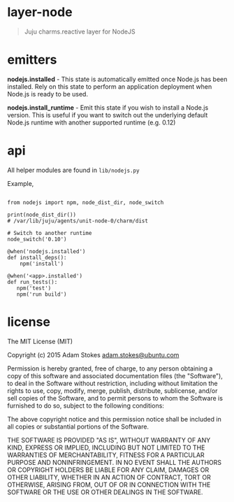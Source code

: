 # layer-node
> Juju charms.reactive layer for NodeJS

# emitters

**nodejs.installed** - This state is automatically emitted once Node.js has been
installed. Rely on this state to perform an application deployment when Node.js
is ready to be used.

**nodejs.install_runtime** - Emit this state if you wish to install a Node.js
version. This is useful if you want to switch out the underlying default Node.js
runtime with another supported runtime (e.g. 0.12)

# api

All helper modules are found in `lib/nodejs.py`

Example,

```

from nodejs import npm, node_dist_dir, node_switch

print(node_dist_dir())
# /var/lib/juju/agents/unit-node-0/charm/dist

# Switch to another runtime
node_switch('0.10')

@when('nodejs.installed')
def install_deps():
    npm('install')

@when('<app>.installed')
def run_tests():
   npm('test')
   npm('run build')
```

# license

The MIT License (MIT)

Copyright (c) 2015 Adam Stokes <adam.stokes@ubuntu.com>

Permission is hereby granted, free of charge, to any person obtaining a copy
of this software and associated documentation files (the "Software"), to deal
in the Software without restriction, including without limitation the rights
to use, copy, modify, merge, publish, distribute, sublicense, and/or sell
copies of the Software, and to permit persons to whom the Software is
furnished to do so, subject to the following conditions:

The above copyright notice and this permission notice shall be included in
all copies or substantial portions of the Software.

THE SOFTWARE IS PROVIDED "AS IS", WITHOUT WARRANTY OF ANY KIND, EXPRESS OR
IMPLIED, INCLUDING BUT NOT LIMITED TO THE WARRANTIES OF MERCHANTABILITY,
FITNESS FOR A PARTICULAR PURPOSE AND NONINFRINGEMENT. IN NO EVENT SHALL THE
AUTHORS OR COPYRIGHT HOLDERS BE LIABLE FOR ANY CLAIM, DAMAGES OR OTHER
LIABILITY, WHETHER IN AN ACTION OF CONTRACT, TORT OR OTHERWISE, ARISING FROM,
OUT OF OR IN CONNECTION WITH THE SOFTWARE OR THE USE OR OTHER DEALINGS IN
THE SOFTWARE.
